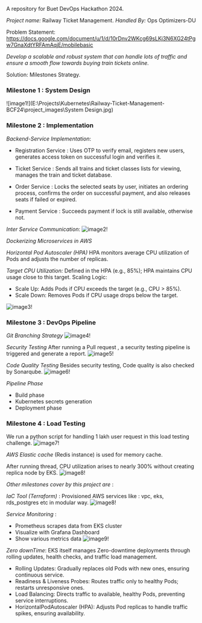 A repository for Buet DevOps Hackathon 2024.

*Project name:* Railway Ticket Management.
*Handled By:* Ops Optimizers-DU

Problem Statement: https://docs.google.com/document/u/1/d/10rDnv2WKcg69sLKj3N6XG24tPgw7GnaXdtYRFAmAqjE/mobilebasic

_Develop a scalable and robust system that can handle lots of traffic and ensure a smooth flow towards buying train tickets online._

Solution: Milestones Strategy. 

### Milestone 1 : System Design
![image1!](E:\Projects\Kubernetes\Railway-Ticket-Management-BCF24\project_images\System Design.jpg)

### Milestone 2 : Implementation

*Backend-Service Implementation*:

- Registration Service : Uses OTP to verify email, registers new users, generates access token on successful login and verifies it.

- Ticket Service : Sends all trains and ticket classes lists for viewing, manages the train and ticket database.

- Order Service : Locks the selected seats by user, initiates an ordering process, confirms the order on successful payment, and also releases seats if failed or expired.

- Payment Service : Succeeds payment if lock is still available, otherwise not.

*Inter Service Communication*: 
![image2!]() 

*Dockerizing Microservices in AWS*

*Horizontal Pod Autoscaler (HPA)*
HPA monitors average CPU utilization of Pods and adjusts the number of replicas.

*Target CPU Utilization:* Defined in the HPA (e.g., 85%); HPA maintains CPU usage close to this target.
Scaling Logic:
- Scale Up: Adds Pods if CPU exceeds the target (e.g., CPU > 85%).
- Scale Down: Removes Pods if CPU usage drops below the target.

![image3!]()

### Milestone 3 : DevOps Pipeline

*Git Branching Strategy*
![image4!]()

*Security Testing*
After running a Pull request ,  a security testing pipeline  is triggered and generate a report. 
![image5!]()

*Code Quality Testing*
Besides security testing, Code quality is also checked by Sonarqube.
![image6!]()

*Pipeline Phase*
- Build phase 
- Kubernetes secrets generation
- Deployment phase

### Milestone 4 : Load Testing
We run a python script for handling 1 lakh user request in this load testing challenge.
![image7!]()

*AWS Elastic cache* (Redis instance) is used for memory cache.

After running thread, CPU utilization arises to nearly 300% without creating replica node by EKS.
![image8!]()

_Other milestones cover by this project are_ : 

*IaC Tool (Terraform)* : Provisioned AWS services like : vpc, eks, rds_postgres etc in modular way.
![image8!]()

*Service Monitoring* : 
- Prometheus scrapes data from EKS cluster
- Visualize with Grafana Dashboard
- Show various metrics data 
![image9!]()

*Zero downTime*:
EKS itself manages Zero-downtime deployments through rolling updates, health checks, and traffic load management.

- Rolling Updates: Gradually replaces old Pods with new ones, ensuring continuous service.
- Readiness & Liveness Probes: Routes traffic only to healthy Pods; restarts unresponsive ones.
- Load Balancing: Directs traffic to available, healthy Pods, preventing service interruptions.
- HorizontalPodAutoscaler (HPA): Adjusts Pod replicas to handle traffic spikes, ensuring availability.



